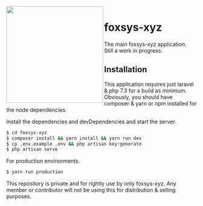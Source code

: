 <img align="left" src="https://github.com/foxsys-xyz/foxsys-xyz/blob/master/public/img/FOXSYS%20%5BXYZ%5D%20Logo%20%5BBlack%5D.png" width="256">

# foxsys-xyz

The main foxsys-xyz application. Still a work in progress.

## Installation

This application requires just laravel & php 7.3 for a build as minimum. Obviously, you should have composer & yarn or npm installed for the node dependencies.

Install the dependencies and devDependencies and start the server.

```sh
$ cd foxsys-xyz
$ composer install && yarn install && yarn run dev
$ cp .env.example .env && php artisan key:generate
$ php artisan serve
```

For production environments.

```sh
$ yarn run production
```

This repository is private and for rightly use by only foxsys-xyz. Any member or contributor will not be using this for distribution & selling purposes.